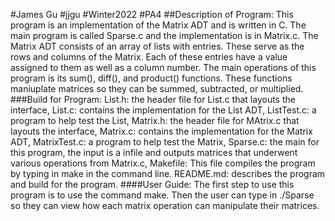 #James Gu
#jjgu
#Winter2022
#PA4
##Description of Program: This program is an implementation of the Matrix ADT and is written in C. The main program is called Sparse.c and the implementation is in Matrix.c. The Matrix ADT consists of an array of lists with entries. These serve as the rows and columns of the Matrix. Each of these entries have a value assigned to them as well as a column number. The main operations of this program is its sum(), diff(), and product() functions. These functions maniuplate matrices so they can be summed, subtracted, or multiplied.
###Build for Program: List.h: the header file for List.c that layouts the interface, List.c: contains the implementation for the List ADT, ListTest.c: a program to help test the List, Matrix.h: the header file for MAtrix.c that layouts the interface, Matrix.c: contains the implementation for the Matrix ADT, MatrixTest.c: a program to help test the Matrix, Sparse.c: the main for this program, the input is a infile and outputs matrices that underwent various operations from Matrix.c, Makefile: This file compiles the program by typing in make in the command line. README.md: describes the program and build for the program.
####User Guide: The first step to use this program is to use the command make. Then the user can type in ./Sparse <infile> <outfile> so they can view how each matrix operation can manipulate their matrices.
